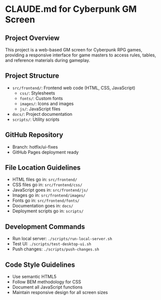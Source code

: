 # CLAUDE.md for Cyberpunk GM Screen

## Project Overview
This project is a web-based GM screen for Cyberpunk RPG games, providing a responsive interface for game masters to access rules, tables, and reference materials during gameplay.

## Project Structure
- `src/frontend/`: Frontend web code (HTML, CSS, JavaScript)
  - `css/`: Stylesheets 
  - `fonts/`: Custom fonts
  - `images/`: Icons and images
  - `js/`: JavaScript files
- `docs/`: Project documentation
- `scripts/`: Utility scripts

## GitHub Repository
- Branch: hotfix/ui-fixes
- GitHub Pages deployment ready

## File Location Guidelines
- HTML files go in: `src/frontend/`
- CSS files go in: `src/frontend/css/`
- JavaScript goes in: `src/frontend/js/`
- Images go in: `src/frontend/images/`
- Fonts go in: `src/frontend/fonts/`
- Documentation goes in: `docs/`
- Deployment scripts go in: `scripts/`

## Development Commands
- Run local server: `./scripts/run-local-server.sh`
- Test UI: `./scripts/test-desktop-ui.sh`
- Push changes: `./scripts/push-changes.sh`

## Code Style Guidelines
- Use semantic HTML5
- Follow BEM methodology for CSS
- Document all JavaScript functions
- Maintain responsive design for all screen sizes